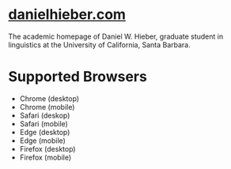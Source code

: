 # [danielhieber.com](https://danielhieber.com)

The academic homepage of Daniel W. Hieber, graduate student in linguistics at the University of California, Santa Barbara.

# Supported Browsers
  - Chrome (desktop)
  - Chrome (mobile)
  - Safari (deskop)
  - Safari (mobile)
  - Edge (desktop)
  - Edge (mobile)
  - Firefox (desktop)
  - Firefox (mobile)
